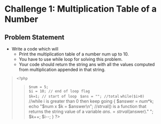 # Challenge 1: Multiplication Table of a Number
## Problem Statement
- Write a code which will
    - Print the multiplication table of a number num up to 10.
    - You have to use while loop for solving this problem.
    - Your code should return the string ans with all the values computed from multiplication appended in that string.

>`<?php`<br/>	
>>`$num = 5;`<br/>
>>`$i = 10; // end of loop flag`<br/>
>	`$k=1; // start of loop `
>	`$ans = ""; //total` 
>	`while($i>0)`
>		//while i is greater than 0 then keep going
>	{
>	  $answer = $num*$k; 
>	  echo "$num x $k  = $answer\n";
>		//strval() is a function that returns the string value of a variable
>	  $ans .=  strval($answer)." ";
>	  $k++;
>	  $i--;
>	}
>?>